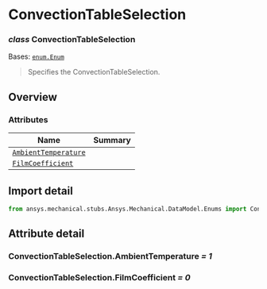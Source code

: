 <a id="convectiontableselection"></a>

# ConvectionTableSelection

<a id="ConvectionTableSelection"></a>

### *class* ConvectionTableSelection

Bases: [`enum.Enum`](https://docs.python.org/3/library/enum.html#enum.Enum)

> Specifies the ConvectionTableSelection.

> <!-- !! processed by numpydoc !! -->

<a id="overview"></a>

## Overview

### Attributes

| Name | Summary |
|------------------------------------------------------------------------|----|
| [`AmbientTemperature`](#ConvectionTableSelection.AmbientTemperature)   |    |
| [`FilmCoefficient`](#ConvectionTableSelection.FilmCoefficient)         |    |

<a id="import-detail"></a>

## Import detail

```python
from ansys.mechanical.stubs.Ansys.Mechanical.DataModel.Enums import ConvectionTableSelection
```

<a id="attribute-detail"></a>

## Attribute detail

<a id="ConvectionTableSelection.AmbientTemperature"></a>

### ConvectionTableSelection.AmbientTemperature *= 1*

<a id="ConvectionTableSelection.FilmCoefficient"></a>

### ConvectionTableSelection.FilmCoefficient *= 0*

